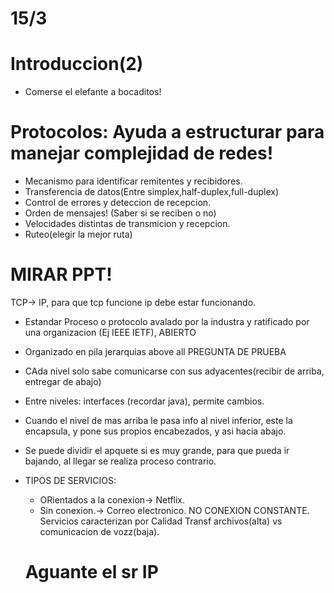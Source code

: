 # 15/3
# Introduccion(2)
- Comerse el elefante a bocaditos!
# Protocolos: Ayuda a estructurar para manejar complejidad de redes!
- Mecanismo para identificar remitentes y recibidores.
- Transferencia de datos(Entre simplex,half-duplex,full-duplex)
- Control de errores y deteccion de recepcion.
- Orden de mensajes! (Saber si se reciben o no)
- Velocidades distintas de transmicion y recepcion.
- Ruteo(elegir la mejor ruta)

# MIRAR PPT!

TCP-> IP, para que tcp funcione ip debe estar funcionando.
 
 - Estandar Proceso o protocolo avalado por la industra y ratificado por una organizacion (Ej IEEE IETF), ABIERTO
 
 - Organizado en pila jerarquias above all PREGUNTA DE PRUEBA
 
 - CAda nivel solo sabe comunicarse con sus adyacentes(recibir de arriba, entregar de abajo)
 
 - Entre niveles: interfaces (recordar java), permite cambios.
 
 - Cuando el nivel de mas arriba le pasa info al nivel inferior, este la encapsula, y pone sus propios encabezados, y asi hacia abajo.
 
 - Se puede dividir el apquete si es muy grande, para que pueda ir bajando, al llegar se realiza proceso contrario.
 
 - TIPOS DE SERVICIOS: 
   * ORientados a la conexion-> Netflix.
   * Sin conexion.->  Correo electronico. NO CONEXION CONSTANTE.
   Servicios caracterizan por Calidad
   Transf archivos(alta) vs comunicacion de vozz(baja).
   
   # Aguante el sr IP
 
  

